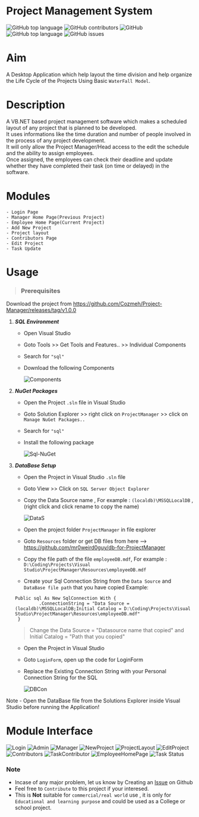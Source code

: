 # Project Management System

![GitHub top language](https://img.shields.io/badge/Language-VB.NET-brightgreen?style=for-the-badge) ![GitHub contributors](https://img.shields.io/badge/Contributor-Cozmeh%20&%20Mr0weird0guy-red?style=for-the-badge) ![GitHub](https://img.shields.io/github/license/Cozmeh/Hover-SearchEffect?style=for-the-badge) ![GitHub top language](https://img.shields.io/github/languages/top/Cozmeh/Project-Manager?style=for-the-badge) ![GitHub issues](https://img.shields.io/github/issues-raw/Cozmeh/Project-Manager?style=for-the-badge)

# Aim
A Desktop Application which help layout the time division and help organize the Life Cycle of the Projects Using Basic `WaterFall Model`.

# Description
A VB.NET based project management software which makes a scheduled layout of any project that is planned to be developed.\
It uses informations like the time duration and number of people involved in the process of any project development.\
It will only allow the Project Manager/Head access to the edit the schedule and the ability to assign employees. \
Once assigned, the employees can check their deadline and update whether they have completed their task (on time or delayed) in the software.

# Modules
	- Login Page
	- Manager Home Page(Previous Project)
	- Employee Home Page(Current Project)
	- Add New Project
	- Project layout
	- Contributors Page
	- Edit Project
	- Task Update

# Usage
> ### Prerequisites

Download the project from https://github.com/Cozmeh/Project-Manager/releases/tag/v1.0.0

1. ***SQL Environment***
   - Open Visual Studio
   - Goto Tools >> Get Tools and Features.. >> Individual Components 
   - Search for `"sql"`
   - Download the following Components
	
		![Components](https://user-images.githubusercontent.com/117145297/227540826-bd92404f-7976-41da-a438-46a84e05e727.jpg)

2. ***NuGet Packages***
   - Open the Project `.sln` file in Visual Studio
   - Goto Solution Explorer >> right click on `ProjectManager` >> click on `Manage NuGet Packages..`
   - Search for `"sql"` 
   - Install the following package
   
   		![Sql-NuGet](https://user-images.githubusercontent.com/117145297/227549661-92b0ebe6-65f6-4fde-8f24-21af60478d98.jpg)
		
3. ***DataBase Setup***
   - Open the Project in Visual Studio `.sln` file 
   - Goto View >> Click on `SQL Server Object Explorer`
   - Copy the Data Source name , For example : `(localdb)\MSSQLLocalDB` , (right click and click rename to copy the name)
   		
		![DataS](https://user-images.githubusercontent.com/117145297/227561430-3c6f926e-5306-4549-9b0f-1015eee647ab.gif)

   - Open the project folder `ProjectManager` in file explorer 
   - Goto `Resources` folder or get DB files from here --> https://github.com/mr0weird0guy/db-for-ProjectManager
   - Copy the file path of the file `employeeDB.mdf`, For example : `D:\Coding\Projects\Visual Studio\ProjectManager\Resources\employeeDB.mdf`
   - Create your Sql Connection String from the `Data Source` and `DataBase file path` that you have copied
   Example:
   ```
   Public sql As New SqlConnection With {
            .ConnectionString = "Data Source = (localdb)\MSSQLLocalDB;Initial Catalog = D:\Coding\Projects\Visual Studio\ProjectManager\Resources\employeeDB.mdf"
    }
   ```
   > Change the Data Source = "Datasource name that copied" and Initial Catalog = "Path that you copied"
	
   - Open the Project in Visual Studio 
   - Goto `LoginForm`, open up the code for LoginForm
   - Replace the Existing Connection String with your Personal Connection String for the SQL 
   
   		![DBCon](https://user-images.githubusercontent.com/117145297/227583844-36d7b45b-eae3-4f64-9f77-06a786f6fe0a.gif)
		
Note - Open the DataBase file from the Solutions Explorer inside Visual Studio before running the Application!

# Module Interface
![Login](https://user-images.githubusercontent.com/117145297/227587790-d4af58be-99bd-4929-938f-9f9ba556fea3.jpeg)
![Admin](https://user-images.githubusercontent.com/117145297/227587764-efc64b99-2aed-48a9-a691-6a6e64e4652f.jpeg)
![Manager](https://user-images.githubusercontent.com/117145297/227587794-b601e11c-91b8-43e7-bd56-816106e4945a.jpeg)
![NewProject](https://user-images.githubusercontent.com/117145297/227587799-41b0eed4-991a-4183-b4a9-8d94940d7da5.jpeg)
![ProjectLayout](https://user-images.githubusercontent.com/117145297/227717026-829edcd8-673d-48e3-b999-323c8e265a63.jpeg)
![EditProject](https://user-images.githubusercontent.com/117145297/227587779-c3475a4a-5d03-4606-83fb-4cab5c5dce51.jpeg)
![Contributors](https://user-images.githubusercontent.com/117145297/227587774-681b6a26-a256-4963-aa6c-8bb76c68ba14.jpeg)
![TaskContributor](https://user-images.githubusercontent.com/117145297/227587815-8162ff9e-ffa4-44ec-9528-1012bc4fe743.jpeg)
![EmployeeHomePage](https://user-images.githubusercontent.com/117145297/227587783-37ab48d6-7066-457a-8e32-1501f5f05f86.jpeg)
![Task Status](https://user-images.githubusercontent.com/117145297/227587810-aead8a79-268a-4fc2-948c-25f9eebd88a9.jpeg)

### Note 
- Incase of any major problem, let us know by Creating an [Issue](https://docs.github.com/en/issues/tracking-your-work-with-issues/quickstart) on Github
- Feel free to `Contribute` to this project if your interesed.
- This is **Not** suitable for `commercial/real world` use , it is only for `Educational and learning purpose` and could be used as a College or school project. 
